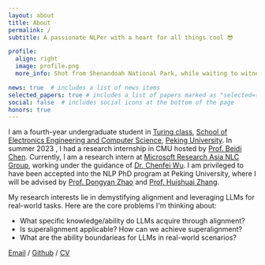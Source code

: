 ```yaml
---
layout: about
title: About
permalink: /
subtitle: A passionate NLPer with a heart for all things cool 😎

profile:
  align: right
  image: profile.png
  more_info: Shot from Shenandoah National Park, while waiting to witness the Perseid meteor shower. 🥳

news: true  # includes a list of news items
selected_papers: true # includes a list of papers marked as "selected={true}"
social: false  # includes social icons at the bottom of the page
honors: true
---
```

I am a fourth-year undergraduate student in [Turing class](https://cfcs.pku.edu.cn/english/research/turing_program/introduction1/index.htm), [School of Electronics Engineering and Computer Science](https://eecs.pku.edu.cn/), [Peking University](https://www.pku.edu.cn/). In summer 2023 , I had a research internship in CMU hosted by [Prof. Beidi Chen](https://www.andrew.cmu.edu/user/beidic/). Currently, I am a research intern at [Microsoft Research Asia NLC Group](https://www.microsoft.com/en-us/research/group/natural-language-computing/), working under the guidance of [Dr. Chenfei Wu](https://chenfei-wu.github.io/). I am privileged to have been accepted into the  NLP PhD program at Peking University, where I will be advised by [Prof. Dongyan Zhao](https://www.icst.pku.edu.cn/zhaodongyan/ywjj/) and [Prof. Huishuai Zhang](https://huishuai-git.github.io/).

My research interests lie in demystifying alignment and leveraging LLMs for real-world tasks. Here are the core problems I'm thinking about:
* What specific knowledge/ability do LLMs acquire through alignment?
* Is superalignment applicable? How can we achieve superalignment?
* What are the ability boundarieas for LLMs in real-world scenarios? 

[Email](mailto:2000013064@stu.pku.edu.cn) / [Github](https://github.com/ZekaiGalaxy) / [CV](../assets/pdf/CV-ZekaiZhang.pdf)
